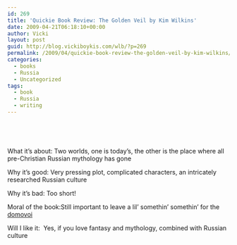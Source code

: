 ```yaml
---
id: 269
title: 'Quickie Book Review: The Golden Veil by Kim Wilkins'
date: 2009-04-21T06:18:10+00:00
author: Vicki
layout: post
guid: http://blog.vickiboykis.com/wlb/?p=269
permalink: /2009/04/quickie-book-review-the-golden-veil-by-kim-wilkins/
categories:
  - books
  - Russia
  - Uncategorized
tags:
  - book
  - Russia
  - writing
---
```

<div class="post-headline">
  <h2>
    <a title="Permanent Link to Quickie Book Review: Chicago by Alaa Al Aswany" rel="bookmark" href="../?p=241"><br /> </a>
  </h2>
</div>

<!-- Post Body Copy -->What it’s about: Two worlds, one is today&#8217;s, the other is the place where all pre-Christian Russian mythology has gone


  
Why it’s good: Very pressing plot, complicated characters, an intricately researched Russian culture
  
Why it’s bad: Too short!
  
Moral of the book:Still important to leave a lil&#8217; somethin&#8217; somethin&#8217; for the [domovoi](http://en.wikipedia.org/wiki/Domovoi)
  
Will I like it:  Yes, if you love fantasy and mythology, combined with Russian culture